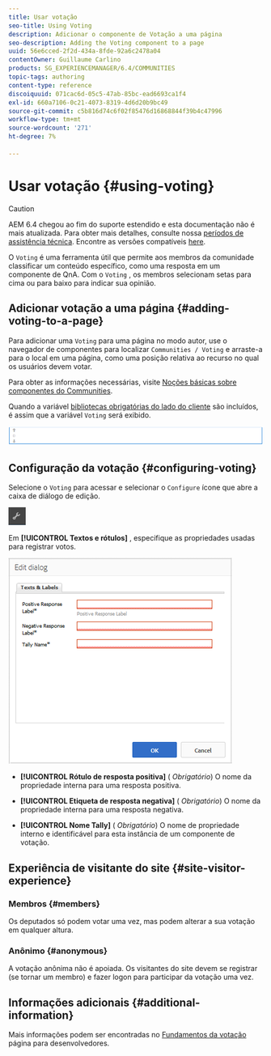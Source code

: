 ```yaml
---
title: Usar votação
seo-title: Using Voting
description: Adicionar o componente de Votação a uma página
seo-description: Adding the Voting component to a page
uuid: 56e6cced-2f2d-434a-8fde-92a6c2478a04
contentOwner: Guillaume Carlino
products: SG_EXPERIENCEMANAGER/6.4/COMMUNITIES
topic-tags: authoring
content-type: reference
discoiquuid: 071cac6d-05c5-47ab-85bc-ead6693ca1f4
exl-id: 660a7106-0c21-4073-8319-4d6d20b9bc49
source-git-commit: c5b816d74c6f02f85476d16868844f39b4c47996
workflow-type: tm+mt
source-wordcount: '271'
ht-degree: 7%

---
```


# Usar votação {#using-voting}

>[!CAUTION]
>
>AEM 6.4 chegou ao fim do suporte estendido e esta documentação não é mais atualizada. Para obter mais detalhes, consulte nossa [períodos de assistência técnica](https://helpx.adobe.com/br/support/programs/eol-matrix.html). Encontre as versões compatíveis [here](https://experienceleague.adobe.com/docs/).

O `Voting` é uma ferramenta útil que permite aos membros da comunidade classificar um conteúdo específico, como uma resposta em um componente de QnA. Com o `Voting` , os membros selecionam setas para cima ou para baixo para indicar sua opinião.

## Adicionar votação a uma página {#adding-voting-to-a-page}

Para adicionar uma `Voting` para uma página no modo autor, use o navegador de componentes para localizar `Communities / Voting` e arraste-a para o local em uma página, como uma posição relativa ao recurso no qual os usuários devem votar.

Para obter as informações necessárias, visite [Noções básicas sobre componentes do Communities](basics.md).

Quando a variável [bibliotecas obrigatórias do lado do cliente](essentials-voting.md#essentials-for-client-side) são incluídos, é assim que a variável `Voting` será exibido.

![chlimage_1-307](assets/chlimage_1-307.png)

## Configuração da votação {#configuring-voting}

Selecione o `Voting` para acessar e selecionar o `Configure` ícone que abre a caixa de diálogo de edição.

![chlimage_1-308](assets/chlimage_1-308.png)

Em **[!UICONTROL Textos e rótulos]** , especifique as propriedades usadas para registrar votos.

![chlimage_1-309](assets/chlimage_1-309.png)

* **[!UICONTROL Rótulo de resposta positiva]**
(
*Obrigatório*) O nome da propriedade interna para uma resposta positiva.

* **[!UICONTROL Etiqueta de resposta negativa]**
(
*Obrigatório*) O nome da propriedade interna para uma resposta negativa.

* **[!UICONTROL Nome Tally]**
(
*Obrigatório*) O nome de propriedade interno e identificável para esta instância de um componente de votação.

## Experiência de visitante do site {#site-visitor-experience}

### Membros {#members}

Os deputados só podem votar uma vez, mas podem alterar a sua votação em qualquer altura.

### Anônimo {#anonymous}

A votação anônima não é apoiada. Os visitantes do site devem se registrar (se tornar um membro) e fazer logon para participar da votação uma vez.

## Informações adicionais {#additional-information}

Mais informações podem ser encontradas no [Fundamentos da votação](essentials-voting.md) página para desenvolvedores.
